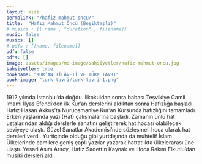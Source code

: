 ```yaml
---
layout: kisi
permalink: "/hafiz-mahmut-oncu/"
title:  "Hafız Mahmut Öncü (Beşiktaşlı)"
# musics : [[ name , "duration" , filename]]
music: false
musics: []
# pdfs : [[name, filename]]
pdf: false
pdfs: []
image: assets/images/md-image/sahsiyetler/hafiz-mahmut-oncu.jpg
sahsiyetler: true
bookname: "KUR’AN TİLÂVETİ VE TÜRK TAVRI"
book-image: "turk-tavri/turk-tavri-1.png"
---
```


1912 yılında İstanbul’da doğdu. İlkokuldan sonra babası Teşvikiye Camii İmamı İlyas Efendi’den ilk Kur’an derslerini aldıktan sonra Hafızlığa başladı. Hafız Hasan Akkuş’ta Nuruosmaniye Kur’an Kursunda hafızlığını tamamladı. 
Erken yaşlarında yazı (Hat) çalışmalarına başladı. Zamanın ünlü hat ustalarından aldığı derslerle sanatını geliştirerek hat hocası olabilecek seviyeye ulaştı. Güzel Sanatlar Akademisi’nde sözleşmeli hoca olarak hat dersleri verdi. 
Yurtiçinde olduğu gibi yurtdışında da muhtelif İslam Ülkelerinde camilere geniş çaplı yazılar yazarak hattatlıkta ülkelerarası üne ulaştı.
Yesari Asım Arsoy, Hafız Sadettin Kaynak ve Hoca Rakım Elkutlu’dan musıki dersleri aldı. 
